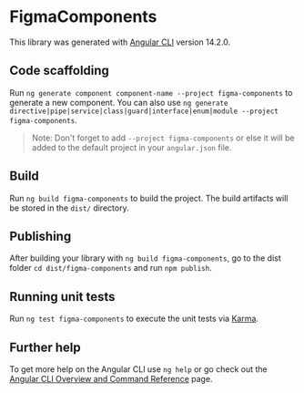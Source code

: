 # FigmaComponents

This library was generated with [Angular CLI](https://github.com/angular/angular-cli) version 14.2.0.

## Code scaffolding

Run `ng generate component component-name --project figma-components` to generate a new component. You can also use `ng generate directive|pipe|service|class|guard|interface|enum|module --project figma-components`.
> Note: Don't forget to add `--project figma-components` or else it will be added to the default project in your `angular.json` file. 

## Build

Run `ng build figma-components` to build the project. The build artifacts will be stored in the `dist/` directory.

## Publishing

After building your library with `ng build figma-components`, go to the dist folder `cd dist/figma-components` and run `npm publish`.

## Running unit tests

Run `ng test figma-components` to execute the unit tests via [Karma](https://karma-runner.github.io).

## Further help

To get more help on the Angular CLI use `ng help` or go check out the [Angular CLI Overview and Command Reference](https://angular.io/cli) page.
